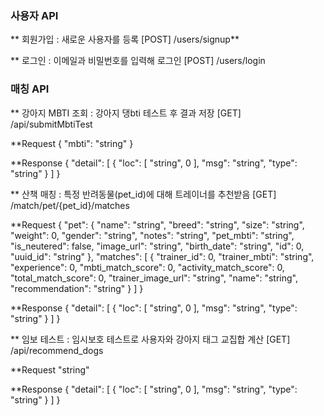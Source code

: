 
### **사용자 API**

** 회원가입 : 새로운 사용자를 등록
[POST] /users/signup**


** 로그인 : 이메일과 비밀번호를 입력해 로그인
[POST] /users/login


### **매칭 API** 
** 강아지 MBTI 조회 : 강아지 댕bti 테스트 후 결과 저장
[GET] /api/submitMbtiTest

**Request
{
  "mbti": "string"
}

**Response
{
  "detail": [
    {
      "loc": [
        "string",
        0
      ],
      "msg": "string",
      "type": "string"
    }
  ]
}

** 산책 매칭 : 특정 반려동물(pet_id)에 대해 트레이너를 추천받음
[GET] /match/pet/{pet_id}/matches

**Request
{
  "pet": {
    "name": "string",
    "breed": "string",
    "size": "string",
    "weight": 0,
    "gender": "string",
    "notes": "string",
    "pet_mbti": "string",
    "is_neutered": false,
    "image_url": "string",
    "birth_date": "string",
    "id": 0,
    "uuid_id": "string"
  },
  "matches": [
    {
      "trainer_id": 0,
      "trainer_mbti": "string",
      "experience": 0,
      "mbti_match_score": 0,
      "activity_match_score": 0,
      "total_match_score": 0,
      "trainer_image_url": "string",
      "name": "string",
      "recommendation": "string"
    }
  ]
}

**Response
{
  "detail": [
    {
      "loc": [
        "string",
        0
      ],
      "msg": "string",
      "type": "string"
    }
  ]
}

** 임보 테스트 : 임시보호 테스트로 사용자와 강아지 태그 교집합 계산
[GET] /api/recommend_dogs

**Request
"string"

**Response
{
  "detail": [
    {
      "loc": [
        "string",
        0
      ],
      "msg": "string",
      "type": "string"
    }
  ]
}

